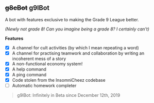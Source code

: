 ## ~~g8cBot~~ g9lBot
A bot with features exclusive to making the Grade 9 League better.

*(Newly not grade 8! Can you imagine being a grade 8? I certainly can't)*


**Features**

 - [x] A channel for cult activities (by which I mean repeating a word)
 - [x] A channel for practising teamwork and collaboration by writing an incoherent mess of a story
 - [x] A non-functional economy system!
 - [x] A help command
 - [x] A ping command
 - [x] Code stolen from the InsomniCheez codebase
 - [ ] Automatic homework completer

> g9lBot: Infinitely in Beta since December 12th, 2019